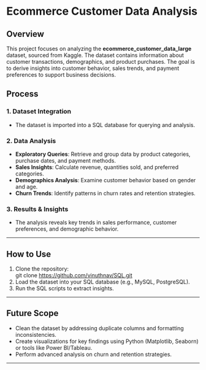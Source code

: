 

# Ecommerce Customer Data Analysis  

## Overview  

This project focuses on analyzing the **ecommerce_customer_data_large** dataset, sourced from Kaggle. The dataset contains information about customer transactions, demographics, and product purchases. The goal is to derive insights into customer behavior, sales trends, and payment preferences to support business decisions.  

## Process  

### 1. Dataset Integration  
- The dataset is imported into a SQL database for querying and analysis.  

### 2. Data Analysis  
- **Exploratory Queries**: Retrieve and group data by product categories, purchase dates, and payment methods.  
- **Sales Insights**: Calculate revenue, quantities sold, and preferred categories.  
- **Demographics Analysis**: Examine customer behavior based on gender and age.  
- **Churn Trends**: Identify patterns in churn rates and retention strategies.  

### 3. Results & Insights  
- The analysis reveals key trends in sales performance, customer preferences, and demographic behavior.  

---

## How to Use  

1. Clone the repository:   
   git clone https://github.com/vinuthnav/SQL.git  
2. Load the dataset into your SQL database (e.g., MySQL, PostgreSQL).  
3. Run the SQL scripts to extract insights.  

---

## Future Scope  

- Clean the dataset by addressing duplicate columns and formatting inconsistencies.  
- Create visualizations for key findings using Python (Matplotlib, Seaborn) or tools like Power BI/Tableau.  
- Perform advanced analysis on churn and retention strategies.  

---

